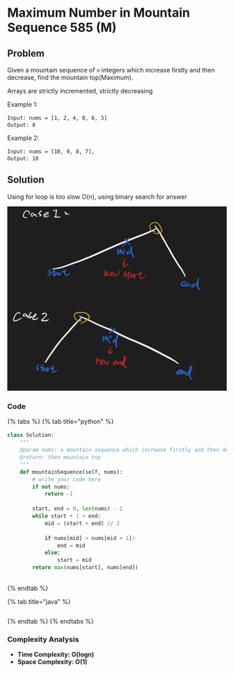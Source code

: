 # Maximum Number in Mountain Sequence 585 (M)

## Problem

Given a mountain sequence of `n` integers which increase firstly and then decrease, find the mountain top(Maximum).

Arrays are strictly incremented, strictly decreasing

Example 1:

```
Input: nums = [1, 2, 4, 8, 6, 3] 
Output: 8
```

Example 2:

```
Input: nums = [10, 9, 8, 7], 
Output: 10
```

## Solution

Using for loop is too slow O(n), using binary search for answer

![](<../../.gitbook/assets/Screen Shot 2021-04-24 at 12.52.33 AM.png>)

### Code

{% tabs %}
{% tab title="python" %}
```python
class Solution:
    """
    @param nums: a mountain sequence which increase firstly and then decrease
    @return: then mountain top
    """
    def mountainSequence(self, nums):
        # write your code here
        if not nums:
            return -1
        
        start, end = 0, len(nums) - 1
        while start + 1 < end:
            mid = (start + end) // 2

            if nums[mid] > nums[mid + 1]:
                end = mid
            else:
                start = mid
        return max(nums[start], nums[end])



```
{% endtab %}

{% tab title="java" %}
```
```
{% endtab %}
{% endtabs %}

### Complexity Analysis

* **Time Complexity: O(logn)**
* **Space Complexity: O(1)**
